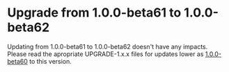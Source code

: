 # Upgrade from 1.0.0-beta61 to 1.0.0-beta62

Updating from 1.0.0-beta61 to 1.0.0-beta62 doesn't have any impacts. Please read the apropriate UPGRADE-1.x.x files for updates lower as [1.0.0-beta60](UPGRADE-1.0.0-beta60.md) to this version.